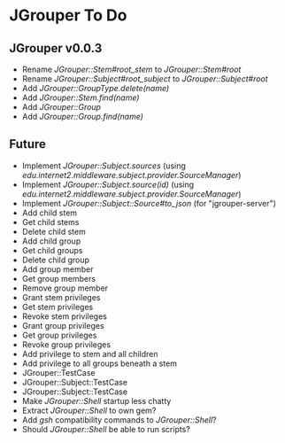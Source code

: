 JGrouper To Do
==============

JGrouper v0.0.3
---------------
* Rename *JGrouper::Stem#root_stem* to *JGrouper::Stem#root*
* Rename *JGrouper::Subject#root_subject* to *JGrouper::Subject#root*
* Add *JGrouper::GroupType.delete(name)*
* Add *JGrouper::Stem.find(name)*
* Add *JGrouper::Group*
* Add *JGrouper::Group.find(name)*


Future
------
* Implement *JGrouper::Subject.sources* (using *edu.internet2.middleware.subject.provider.SourceManager*)
* Implement *JGrouper::Subject.source(id)* (using *edu.internet2.middleware.subject.provider.SourceManager*)
* Implement *JGrouper::Subject::Source#to_json* (for "jgrouper-server")
* Add child stem
* Get child stems
* Delete child stem
* Add child group
* Get child groups
* Delete child group
* Add group member
* Get group members
* Remove group member
* Grant stem privileges
* Get stem privileges
* Revoke stem privileges
* Grant group privileges
* Get group privileges
* Revoke group privileges
* Add privilege to stem and all children
* Add privilege to all groups beneath a stem
* JGrouper::TestCase
* JGrouper::Subject::TestCase
* JGrouper::Subject::TestCase
* Make *JGrouper::Shell* startup less chatty
* Extract *JGrouper::Shell* to own gem?
* Add *gsh* compatibility commands to *JGrouper::Shell*?
* Should *JGrouper::Shell* be able to run scripts?


